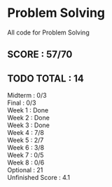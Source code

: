 # Problem Solving  
All code for Problem Solving  
  
## SCORE : 57/70  
## TODO TOTAL : 14  
  
Midterm : 0/3  
Final : 0/3  
Week 1 : Done  
Week 2 : Done  
Week 3 : Done  
Week 4 : 7/8  
Week 5 : 2/7  
Week 6 : 3/8  
Week 7 : 0/5  
Week 8 : 0/6  
Optional : 21  
Unfinished Score : 4.1  